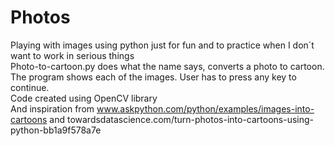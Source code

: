 # Photos
Playing with images using python just for fun and to practice when I don´t want to work in serious things<br>
Photo-to-cartoon.py does what the name says, converts a photo to cartoon. The program shows each of the images. User has to press any key to continue.<br>
Code created using OpenCV library <br>
And inspiration from www.askpython.com/python/examples/images-into-cartoons and towardsdatascience.com/turn-photos-into-cartoons-using-python-bb1a9f578a7e
